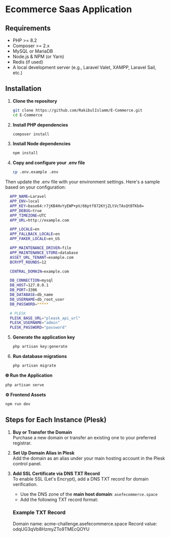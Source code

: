# Ecommerce Saas Application

## Requirements
- PHP >= 8.2
- Composer >= 2.x
- MySQL or MariaDB
- Node.js & NPM (or Yarn)
- Redis (if used)
- A local development server (e.g., Laravel Valet, XAMPP, Laravel Sail, etc.)

## Installation

1. **Clone the repository**

   ```bash
   git clone https://github.com/RakibulIslamm/E-Commerce.git
   cd E-Commerce
   ```

2. **Install PHP dependencies**

   ```bash
   composer install
   ```
3. **Install Node dependencies**

   ```bash
   npm install
   ```

4. **Copy and configure your .env file**

   ```bash
   cp .env.example .env
   ```

Then update the .env file with your environment settings. Here's a sample based on your configuration:
  ```bash
    APP_NAME=Laravel
    APP_ENV=local
    APP_KEY=base64:r7jKB4HvYyEWP+pV/66ptf872KYjZLtVcTAsQtBTKb8=
    APP_DEBUG=true
    APP_TIMEZONE=UTC
    APP_URL=http://example.com

    APP_LOCALE=en
    APP_FALLBACK_LOCALE=en
    APP_FAKER_LOCALE=en_US

    APP_MAINTENANCE_DRIVER=file
    APP_MAINTENANCE_STORE=database
    ASSET_URL_TENANT=example.com
    BCRYPT_ROUNDS=12

    CENTRAL_DOMAIN=example.com

    DB_CONNECTION=mysql
    DB_HOST=127.0.0.1
    DB_PORT=3306
    DB_DATABASE=db_name
    DB_USERNAME=db_root_user
    DB_PASSWORD=*****

    # PLESK
    PLESK_BASE_URL="pleask_api_url"
    PLESK_USERNAME="admin"
    PLESK_PASSWORD="password"

  ```

5. **Generate the application key**

   ```bash
   php artisan key:generate
   ```

6. **Run database migrations**

   ```bash
   php artisan migrate
   ```


**🌐 Run the Application**
  ```bash
  php artisan serve
  ```

**⚙️ Frontend Assets**
  ```bash
  npm run dev
  ```


## Steps for Each Instance (Plesk)

1. **Buy or Transfer the Domain**  
   Purchase a new domain or transfer an existing one to your preferred registrar.

2. **Set Up Domain Alias in Plesk**  
   Add the domain as an alias under your main hosting account in the Plesk control panel.

3. **Add SSL Certificate via DNS TXT Record**  
   To enable SSL (Let's Encrypt), add a DNS TXT record for domain verification.

   - Use the DNS zone of the **main host domain**: `asefecommerce.space`
   - Add the following TXT record format:

    ### Example TXT Record
    Domain name: acme-challenge.asefecommerce.space
    Record value: odqUG3qVb8HzmyZTo9TMEcQOYU


